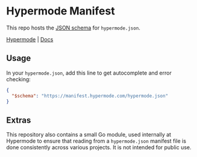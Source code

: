# Hypermode Manifest

This repo hosts the [JSON schema](https://json-schema.org/) for `hypermode.json`.

[Hypermode](https://hypermode.com/home) | [Docs](https://docs.hypermode.com/manifest)

## Usage

In your `hypermode.json`, add this line to get autocomplete and error checking:

```json
{
  "$schema": "https://manifest.hypermode.com/hypermode.json"
}
```

## Extras

This repository also contains a small Go module, used internally at Hypermode
to ensure that reading from a `hypermode.json` manifest file is done consistently
across various projects. It is not intended for public use.
